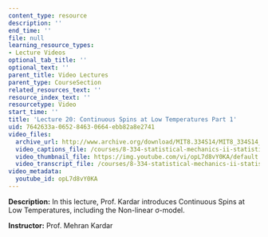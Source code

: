 ```yaml
---
content_type: resource
description: ''
end_time: ''
file: null
learning_resource_types:
- Lecture Videos
optional_tab_title: ''
optional_text: ''
parent_title: Video Lectures
parent_type: CourseSection
related_resources_text: ''
resource_index_text: ''
resourcetype: Video
start_time: ''
title: 'Lecture 20: Continuous Spins at Low Temperatures Part 1'
uid: 7642633a-0652-8463-0664-ebb82a8e2741
video_files:
  archive_url: http://www.archive.org/download/MIT8.334S14/MIT8_334S14_lec20_300k.mp4
  video_captions_file: /courses/8-334-statistical-mechanics-ii-statistical-physics-of-fields-spring-2014/d0215858249855c5bce6616822fe44ed_opL7d8vY0KA.vtt
  video_thumbnail_file: https://img.youtube.com/vi/opL7d8vY0KA/default.jpg
  video_transcript_file: /courses/8-334-statistical-mechanics-ii-statistical-physics-of-fields-spring-2014/e9c3de09ec577873abe06036cdc0805b_opL7d8vY0KA.pdf
video_metadata:
  youtube_id: opL7d8vY0KA
---
```


**Description:** In this lecture, Prof. Kardar introduces Continuous Spins at Low Temperatures, including the Non-linear σ-model.

**Instructor:** Prof. Mehran Kardar